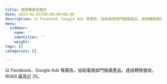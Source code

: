 ```yaml
---
title: 電商轉換型廣告
date: 2023-02-01T00:00:00+08:00
description: 以 Facebook、Google Ads 等廣告，協助電商部門推廣產品，達成轉換營收，ROAS 最高近 25。
menu:
  sidebar:
    name: ''
    identifier: ''
    weight: 
tags: []
categories: []

---
```

以 Facebook、Google Ads 等廣告，協助電商部門推廣產品，達成轉換營收，ROAS 最高近 25。